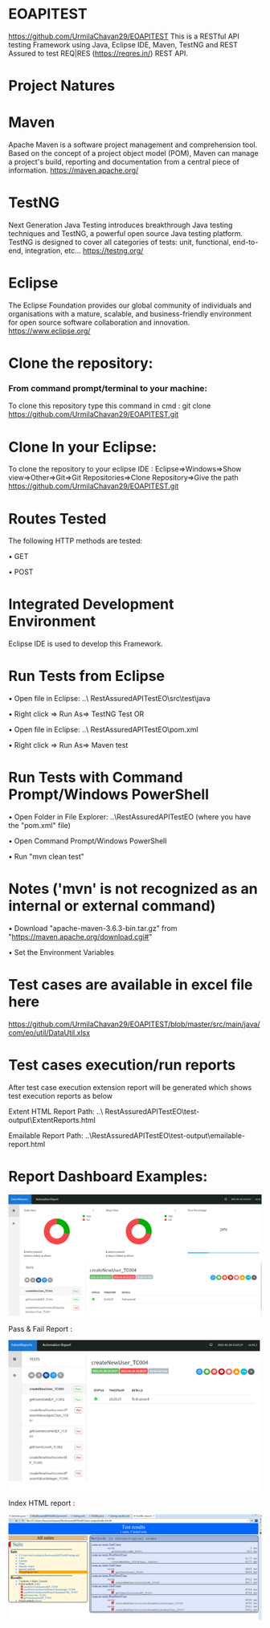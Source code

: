 # EOAPITEST
https://github.com/UrmilaChavan29/EOAPITEST This is a RESTful API testing Framework using Java, Eclipse IDE, Maven, TestNG and REST Assured to test REQ|RES (https://reqres.in/) REST API.

# Project Natures
# Maven  
Apache Maven is a software project management and comprehension tool. Based on the concept of a project object model (POM), Maven can manage a project's build, reporting and documentation from a central piece of information. https://maven.apache.org/

# TestNG      
Next Generation Java Testing introduces breakthrough Java testing techniques and TestNG, a powerful open source Java testing platform. TestNG is designed to cover all categories of tests:  unit, functional, end-to-end, integration, etc... https://testng.org/

# Eclipse    
 The Eclipse Foundation provides our global community of individuals and organisations with a mature, scalable, and business-friendly environment for open source software collaboration and innovation. https://www.eclipse.org/
 
# Clone the repository:
### From command prompt/terminal to your machine:
To clone this repository type this command in cmd :
 git clone https://github.com/UrmilaChavan29/EOAPITEST.git

# Clone In your Eclipse:
To clone the repository to your eclipse IDE :
Eclipse=>Windows=>Show view=>Other=>Git=>Git Repositories=>Clone Repository=>Give the path https://github.com/UrmilaChavan29/EOAPITEST.git

# Routes Tested
The following HTTP methods are tested:

•	GET 

•	POST

# Integrated Development Environment
Eclipse IDE is used to develop this Framework.

# Run Tests from Eclipse

•	Open file in Eclipse: ..\ RestAssuredAPITestEO\src\test\java

•	Right click => Run As=> TestNG Test
OR

•	Open file in Eclipse: ..\ RestAssuredAPITestEO\pom.xml

•	Right click => Run As=> Maven test

# Run Tests with Command Prompt/Windows PowerShell

•	Open Folder in File Explorer:  ..\RestAssuredAPITestEO (where you have the "pom.xml" file)

•	Open Command Prompt/Windows PowerShell

•	Run "mvn clean test"

# Notes ('mvn' is not recognized as an internal or external command)

•	Download "apache-maven-3.6.3-bin.tar.gz" from "https://maven.apache.org/download.cgi#"

•	Set the Environment Variables

# Test cases are available in excel file here

https://github.com/UrmilaChavan29/EOAPITEST/blob/master/src/main/java/com/eo/util/DataUtil.xlsx

# Test cases execution/run reports
After test case execution extension report will be generated which shows test execution reports as below 

Extent HTML Report Path:
..\ RestAssuredAPITestEO\test-output\ExtentReports.html

Emailable Report Path:
..\RestAssuredAPITestEO\test-output\emailable-report.html

# Report Dashboard Examples:

![DashboardImage](/test-output/Extend%20report-dashboard.PNG "Report dashboard")

Pass & Fail Report :

![Image](/test-output/Extent%20report-%20pass%20and%20fail.png "Psss and Fail Report")

Index HTML report :

![IndexHTML Report](/test-output/Index-HTML%20Report.png "Index HTML Report")


